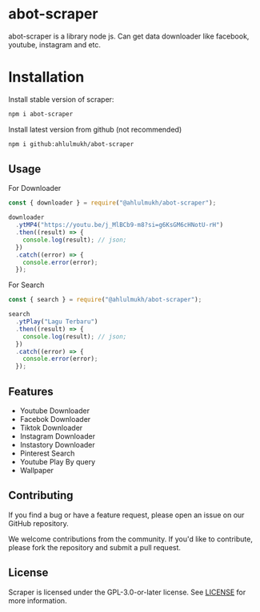 # abot-scraper

abot-scraper is a library node js. Can get data downloader like facebook, youtube, instagram and etc.

# Installation

Install stable version of scraper:

```sh
npm i abot-scraper
```

Install latest version from github (not recommended)

```sh
npm i github:ahlulmukh/abot-scraper
```

## Usage

For Downloader

```js
const { downloader } = require("@ahlulmukh/abot-scraper");

downloader
  .ytMP4("https://youtu.be/j_MlBCb9-m8?si=g6KsGM6cHNotU-rH")
  .then((result) => {
    console.log(result); // json;
  })
  .catch((error) => {
    console.error(error);
  });
```

For Search

```js
const { search } = require("@ahlulmukh/abot-scraper");

search
  .ytPlay("Lagu Terbaru")
  .then((result) => {
    console.log(result); // json;
  })
  .catch((error) => {
    console.error(error);
  });
```

## Features

- Youtube Downloader
- Facebok Downloader
- Tiktok Downloader
- Instagram Downloader
- Instastory Downloader
- Pinterest Search
- Youtube Play By query
- Wallpaper

## Contributing

If you find a bug or have a feature request, please open an issue on our GitHub repository.

We welcome contributions from the community. If you'd like to contribute, please fork the repository and submit a pull request.

## License

Scraper is licensed under the GPL-3.0-or-later license. See [LICENSE](LICENSE) for more information.
